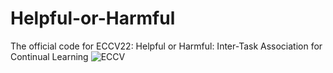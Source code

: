 # Helpful-or-Harmful
The official code for ECCV22: Helpful or Harmful: Inter-Task Association for Continual Learning
![ECCV](https://img.shields.io/badge/ECCV-2022-blue)
